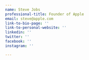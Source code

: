 ```yaml
---
name: Steve Jobs
professional-title: Founder of Apple
email: steve@apple.com
link-to-bio-page: ''
link-to-personal-website: ''
linkedin: ''
twitter: ''
facebook: ''
instagram: ''

---
```

